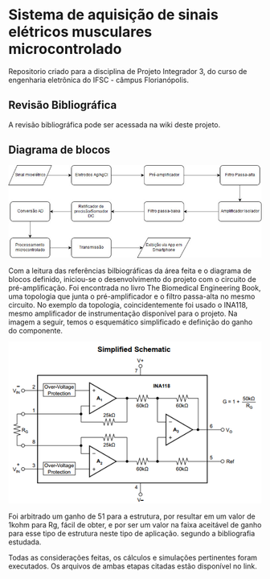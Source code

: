 <h1> Sistema de aquisição de sinais elétricos musculares microcontrolado </h1>

<p>Repositorio criado para a disciplina de Projeto Integrador 3, do curso de engenharia eletrônica do IFSC - câmpus Florianópolis. <br/>
</p>

<h2> Revisão Bibliográfica </h2>

<p> A revisão bibliográfica pode ser acessada na wiki deste projeto.</p>

<h2> Diagrama de blocos </h2>

![Figura 1 - Diagrama de blocos do projeto](https://github.com/Everton-LF-Santos/Projeto-Integrador-3-2018-1/blob/Eletroneuromiografia-ENMG/images/block_diagram.jpg "Diagrama de Blocos")

<p> Com a leitura das referências bilbiográficas da área feita e o diagrama de blocos definido, iniciou-se o desenvolvimento do projeto com o circuito de pré-amplificação. Foi encontrada no livro The Biomedical Engineering Book, uma topologia que junta o pré-amplificador e o filtro passa-alta no mesmo circuito. No exemplo da topologia, coincidentemente foi usado o INA118, mesmo amplificador de instrumentação disponível para o projeto. Na imagem a seguir, temos o esquemático simplificado e definição do ganho do componente.<p>
  
 ![Figura 1 - Diagrama de blocos do projeto](https://github.com/Everton-LF-Santos/Projeto-Integrador-3-2018-1/blob/Eletroneuromiografia-ENMG/images/ina118_ss_ganho.png "Esquemático simples e ganho INA118")
  
<p>Foi arbitrado um ganho de 51 para a estrutura, por resultar em um valor de 1kohm para Rg, fácil de obter, e por ser um valor na faixa aceitável de ganho para esse tipo de estrutura neste tipo de aplicação. segundo a bibliografia estudada.<p>
  
<p>Todas as considerações feitas, os cálculos e simulações pertinentes foram executados. Os arquivos de ambas etapas citadas estão disponível no link.<p>
